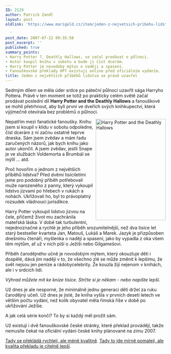 ```yaml
---
ID: 2129
author: Patrick Zandl
layout: post
oldlink: 'https://www.marigold.cz/item/jeden-z-nejvetsich-pribehu-lidstva-se-prave-uzavrel-2

  '
post_date: 2007-07-22 09:35:58
post_excerpt: ''
published: true
summary_points:
- Harry Potter 7, Deathly Hallows, se začal prodávat o půlnoci.
- Autor koupil knihu v sobotu a bude ji číst dcerám.
- Harry Potter je novodobý mýtus o naději a spasení.
- Fanouškovské překlady HP7 existují online před oficiálním vydáním.
title: Jeden z největších příběhů lidstva se právě uzavřel
---
```


Sedmým dílem se měla úder srdce po páteční půlnoci uzavřít sága Harryho Pottera. Právě v ten moment se totiž po prakticky celém světě začal prodávat poslední díl <strong>Harry Potter and the Deathly Hallows</strong> a fanouškové se mohli přetrhnout, aby byli první ve dveřích svých knihkupectví, která výjimečně otevírala bez problémů o půlnoci. 

<img src="http://www.marigold.cz/wp-content/medium_pottercover3.jpg" width="220" height="319" alt=" Harry Potter and the Deathly Hallows" title=" Harry Potter and the Deathly Hallows" align="right" />
Nepatřím mezi fanatické fanoušky. Knihu jsem si koupil v klidu v sobotu odpoledne, číst dcerám z ní začnu ostatně teprve dneska. Sám jsem zvědav a mám řadu zaručených názorů, jak bych knihu jako autor ukončil. A jsem zvědav, jestli Snape je ve službách Voldemorta a Brumbál se mýlil ... atd. 

Proč hovořím o jednom z největších příběhů lidstva? Před dvěmi tisíciletími jsme pro podobný příběh potřebovali muže narozeného z panny, který vykoupil lidstvo jizvami po hřebech v rukách a nohách. Ukřižovali ho, byl to právoplatný rozsudek vládnoucí jurisdikce. 

Harry Potter vykoupil lidstvo jizvou na čele, přičemž život mu zachránila mateřská láska. V době tak turbulentní, nejednoznačné a rychlé je jeho příběh srozumitelnější, než dva tisíce let starý bestseller kvarteta Jan, Matouš, Lukáš a Marek. Jazyk je přizpůsoben dnešnímu čtenáři, myšlenka o naději a spasení, jako by vypadla z oka všem těm mýtům, ať už v nich píší o Ježíši nebo Gilgamešovi. 

Příběh čarodějného učně je novodobým mýtem, který okouzluje děti i dospělé, dává jim naději v to, že všechno zlé se může změnit k lepšímu, že svět nejsou jen peníze a rádobycelebrity. Že kouzla žijí nejenom v knihách, ale i v srdcích lidí. 

<em>Výhrad můžete mít ke knize tisíce. Strčte si je někam - nebo napište lepší.</em> 

Už dnes je ale nesporné, že minimálně jednu generaci dětí držel za ruku čarodějný učeň. Už dnes je jisté, že kniha vyšla v prvních deseti letech ve větším počtu vydání, než kolik obyvatel měla římská říše v době po ukřižování Ježíše. 

A jak celá série končí? To by si každý měl prožít sám. 

Už existují i dvě fanouškovské české stránky, které překlad provádějí, takže nemusíte čekat na oficiální vydání české knihy plánované na zimu 2007. 

<a href="http://hp7-deathlyhallows.blogspot.com/">Tady se překládá rychleji, ale méně kvalitně</a>. <a href="http://hp7cz.blogspot.com">Tady to jde mírně pomaleji, ale kvalita překladu je citelně lepší</a>.